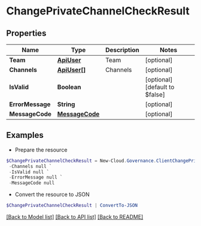 # ChangePrivateChannelCheckResult
## Properties

Name | Type | Description | Notes
------------ | ------------- | ------------- | -------------
**Team** | [**ApiUser**](ApiUser.md) | Team | [optional] 
**Channels** | [**ApiUser[]**](ApiUser.md) | Channels | [optional] 
**IsValid** | **Boolean** |  | [optional] [default to $false]
**ErrorMessage** | **String** |  | [optional] 
**MessageCode** | [**MessageCode**](MessageCode.md) |  | [optional] 

## Examples

- Prepare the resource
```powershell
$ChangePrivateChannelCheckResult = New-Cloud.Governance.ClientChangePrivateChannelCheckResult  -Team null `
 -Channels null `
 -IsValid null `
 -ErrorMessage null `
 -MessageCode null
```

- Convert the resource to JSON
```powershell
$ChangePrivateChannelCheckResult | ConvertTo-JSON
```

[[Back to Model list]](../README.md#documentation-for-models) [[Back to API list]](../README.md#documentation-for-api-endpoints) [[Back to README]](../README.md)


